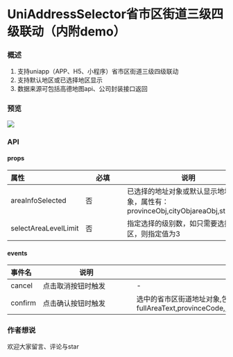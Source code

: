 # UniAddressSelector省市区街道三级四级联动（内附demo）

### 概述

1. 支持uniapp（APP、H5、小程序）省市区街道三级四级联动
2. 支持默认地区或已选择地区显示
3. 数据来源可包括高德地图api、公司封装接口返回

### 预览

![](https://raw.githubusercontent.com/LukeLiou/picLuke/master/images/UniAddressSelector_watermark.gif)

### API

#### props

| 属性                   | <span style="display:inline-block;width:80px">必填</span> | 说明                                                         | 类型     | <span style="display:inline-block;width:80px">默认值</span> |
|:---------------------|---------------------------------------------------------|------------------------------------------------------------|--------|----------------------------------------------------------|
| areaInfoSelected     | 否                                                       | 已选择的地址对象或默认显示地址对象，属性有：provinceObj,cityObjareaObj,streetObj | Object | {}                                                       |
| selectAreaLevelLimit | 否                                                       | 指定选择的级别数，如只需要选择省市区，则指定值为3                                  | Number | 4                                                        |

#### events

| 事件名     | <span style="display:inline-block;width:200px">说明</span> | 返回值                                                                                                               |
|:--------|----------------------------------------------------------|-------------------------------------------------------------------------------------------------------------------|
| cancel  | 点击取消按钮时触发                                                | -                                                                                                                 |
| confirm | 点击确认按钮时触发                                                | 选中的省市区街道地址对象,包含如下属性：fullAreaText,provinceCode,,cityCode,areaCode,streetCode,provinceObj,cityObj,areaObj,streetObj |

### 作者想说

欢迎大家留言、评论与star
